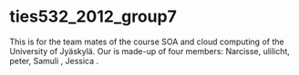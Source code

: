 ties532_2012_group7
===================

This is for the team mates of the course SOA and cloud computing of the University of Jyäskylä.
Our is made-up of four members:
Narcisse, 
ulilicht, 
peter, 
Samuli , 
Jessica .

